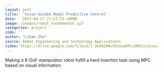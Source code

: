 ```yaml
---
layout: post
title:  "Vison-Guided Model Predictive Control"
date:   2023-04-27 21:21:53 +0000
image: /images/robot_fundamental.gif
categories: project
code: ''
author: "Lihan Zha"
course: Robot Engineering and Technology Applications
video: https://drive.google.com/file/d/1_0n4029WvVUCUyaDRlxUNXCvsjLuxczj/view?usp=drive_link
---
```

Making a 6-DoF manipulator robot fulfill a hard insertion task using MPC based on visual information.